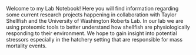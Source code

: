 Welcome to my Lab Notebook! Here you will find information regarding some current research projects happening in collaboration with Taylor Shellfish and the University of Washington Roberts Lab. In our lab we are using proteomic tools to better understand how shellfish are physiologically responding to their environment. We hope to gain insight into potential stressors especially in the hatchery setting that are responsible for mass mortality events.
